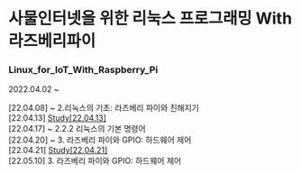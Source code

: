 # 사물인터넷을 위한 리눅스 프로그래밍 With 라즈베리파이

### Linux_for_IoT_With_Raspberry_Pi  

2022.04.02 ~  

[22.04.08] ~ 2.리눅스의 기초: 라즈베리 파이와 친해지기  
[22.04.13] <a href="https://www.notion.so/Study-22-04-13-3661bcfc9da2411a906fa1333c7b6139" target="_blank">Study[22.04.13]</a>   
[22.04.17] ~ 2.2.2 리눅스의 기본 명령어  
[22.04.20] ~ 3. 라즈베리 파이와 GPIO: 하드웨어 제어  
[22.04.21] <a href="https://www.notion.so/Study-22-04-21-16ad1a7214234d33a969b66f2f91b738" target="_blank">Study[22.04.21]</a>   
[22.05.10] 3. 라즈베리 파이와 GPIO: 하드웨어 제어
